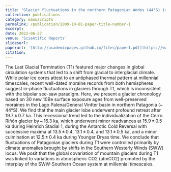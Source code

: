 ```yaml
---
title: "Glacier fluctuations in the northern Patagonian Andes (44°S) imply wind-modulated interhemispheric in-phase climate shifts during Termination 1"
collection: publications
category: manuscripts
permalink: /publication/2009-10-01-paper-title-number-1
excerpt:
date: 2022-06-27
venue: 'Scientific Reports'
slidesurl: 
paperurl: '[http://academicpages.github.io/files/paper1.pdf](https://www.nature.com/articles/s41598-022-14921-4)'
citation: 
---
```


The Last Glacial Termination (T1) featured major changes in global circulation systems that led to a shift from glacial to interglacial climate. While polar ice cores attest to an antiphased thermal pattern at millennial timescales, recent well-dated moraine records from both hemispheres suggest in-phase fluctuations in glaciers through T1, which is inconsistent with the bipolar see-saw paradigm. Here, we present a glacier chronology based on 30 new 10Be surface exposure ages from well-preserved moraines in the Lago Palena/General Vintter basin in northern Patagonia (~ 44°S). We find that the main glacier lobe underwent profound retreat after 19.7 ± 0.7 ka. This recessional trend led to the individualization of the Cerro Riñón glacier by ~ 16.3 ka, which underwent minor readvances at 15.9 ± 0.5 ka during Heinrich Stadial 1, during the Antarctic Cold Reversal with successive maxima at 13.5 ± 0.4, 13.1 ± 0.4, and 13.1 ± 0.5 ka, and a minor culmination at 12.5 ± 0.4 ka during Younger Dryas time. We conclude that fluctuations of Patagonian glaciers during T1 were controlled primarily by climate anomalies brought by shifts in the Southern Westerly Winds (SWW) locus. We posit that the global covariation of mountain glaciers during T1 was linked to variations in atmospheric CO2 (atmCO2) promoted by the interplay of the SWW-Southern Ocean system at millennial timescales.
